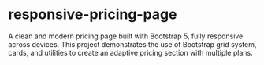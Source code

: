 # responsive-pricing-page
A clean and modern pricing page built with Bootstrap 5, fully responsive across devices. This project demonstrates the use of Bootstrap grid system, cards, and utilities to create an adaptive pricing section with multiple plans.
